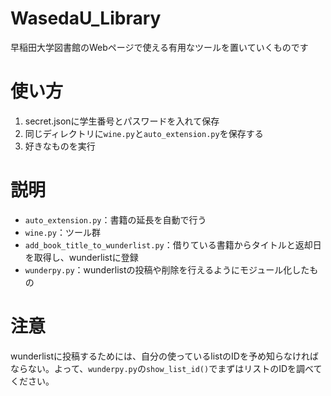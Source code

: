 # WasedaU_Library
早稲田大学図書館のWebページで使える有用なツールを置いていくものです

# 使い方
1. secret.jsonに学生番号とパスワードを入れて保存
2. 同じディレクトリに`wine.py`と`auto_extension.py`を保存する
3. 好きなものを実行

# 説明
- `auto_extension.py`：書籍の延長を自動で行う
- `wine.py`：ツール群
- `add_book_title_to_wunderlist.py`：借りている書籍からタイトルと返却日を取得し、wunderlistに登録
- `wunderpy.py`：wunderlistの投稿や削除を行えるようにモジュール化したもの
 
# 注意
wunderlistに投稿するためには、自分の使っているlistのIDを予め知らなければならない。よって、`wunderpy.py`の`show_list_id()`でまずはリストのIDを調べてください。

